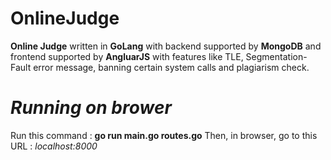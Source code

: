 # OnlineJudge
**Online Judge** written in **GoLang** with backend supported by **MongoDB** and frontend supported by **AngluarJS** with features like TLE, Segmentation-Fault error message, banning certain system calls and plagiarism check.

# *Running on brower*

Run this command : **go run main.go routes.go**
Then, in browser, go to this URL : *localhost:8000*
